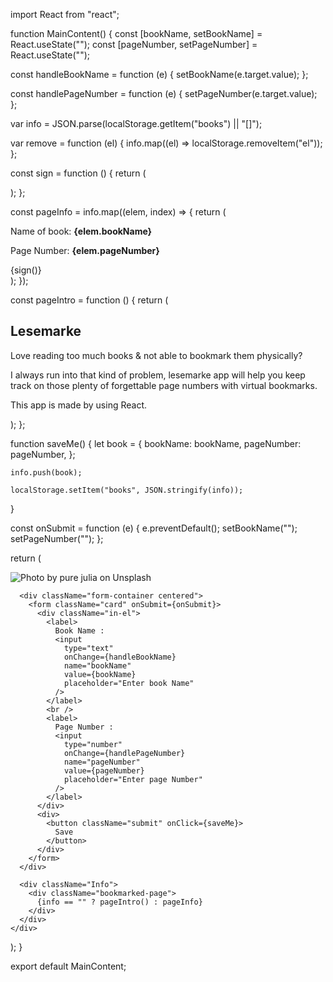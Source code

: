 import React from "react";

function MainContent() {
const [bookName, setBookName] = React.useState("");
const [pageNumber, setPageNumber] = React.useState("");

const handleBookName = function (e) {
setBookName(e.target.value);
};

const handlePageNumber = function (e) {
setPageNumber(e.target.value);
};

var info = JSON.parse(localStorage.getItem("books") || "[]");

var remove = function (el) {
info.map((el) => localStorage.removeItem("el"));
};

const sign = function () {
return (
<div className="clear" onClick={remove}>
<ion-icon name="close-outline"></ion-icon>
</div>
);
};

const pageInfo = info.map((elem, index) => {
return (
<div className="book-png" key={index}>
<p>
Name of book: <strong>{elem.bookName}</strong>
</p>
<p>
Page Number: <strong>{elem.pageNumber}</strong>
</p>
{sign()}
<div className="break"></div>
</div>
);
});

const pageIntro = function () {
return (
<div className="intro">
<h2 className="title">Lesemarke</h2>
<p className="text">
Love reading too much books & not able to bookmark them physically?
</p>
<p className="text">
I always run into that kind of problem, lesemarke app will help you
keep track on those plenty of forgettable page numbers with virtual
bookmarks.
</p>
<p className="text">
This app is made by using <span className="underlined">React</span>.
</p>
</div>
);
};

function saveMe() {
let book = {
bookName: bookName,
pageNumber: pageNumber,
};

    info.push(book);

    localStorage.setItem("books", JSON.stringify(info));

}

const onSubmit = function (e) {
e.preventDefault();
setBookName("");
setPageNumber("");
};

return (
<div className="App">
<div className="MainContent">
<div className="img-container">
<img
            className="bookmark-img"
            src="/images/Bookmarks.jpg"
            alt="Photo by pure julia on Unsplash"
          />
</div>
</div>

      <div className="form-container centered">
        <form className="card" onSubmit={onSubmit}>
          <div className="in-el">
            <label>
              Book Name :
              <input
                type="text"
                onChange={handleBookName}
                name="bookName"
                value={bookName}
                placeholder="Enter book Name"
              />
            </label>
            <br />
            <label>
              Page Number :
              <input
                type="number"
                onChange={handlePageNumber}
                name="pageNumber"
                value={pageNumber}
                placeholder="Enter page Number"
              />
            </label>
          </div>
          <div>
            <button className="submit" onClick={saveMe}>
              Save
            </button>
          </div>
        </form>
      </div>

      <div className="Info">
        <div className="bookmarked-page">
          {info == "" ? pageIntro() : pageInfo}
        </div>
      </div>
    </div>

);
}

export default MainContent;
